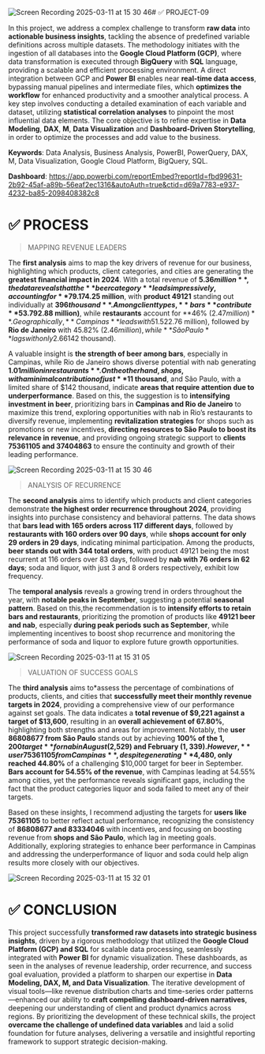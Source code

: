 ![Screen Recording 2025-03-11 at 15 30 46](https://github.com/user-attachments/assets/a9726ad0-f63e-4a8a-98aa-8ea6e75a75ff)# ✅ PROJECT-09

In this project, we address a complex challenge to transform **raw data** into **actionable business insights**, tackling the absence of predefined variable definitions across multiple datasets. The methodology initiates with the ingestion of all databases into the **Google Cloud Platform (GCP)**, where data transformation is executed through **BigQuery** with **SQL** language, providing a scalable and efficient processing environment. A direct integration between GCP and **Power BI** enables near **real-time data access**, bypassing manual pipelines and intermediate files, which **optimizes the workflow** for enhanced productivity and a smoother analytical process. A key step involves conducting a detailed examination of each variable and dataset, utilizing **statistical correlation analyses** to pinpoint the most influential data elements. The core objective is to refine expertise in **Data Modeling**, **DAX**, **M**, **Data Visualization** and **Dashboard-Driven Storytelling**, in order to optimize the processes and add value to the business.

**Keywords**: Data Analysis, Business Analysis, PowerBI, PowerQuery, DAX, M, Data Visualization, Google Cloud Platform, BigQuery, SQL.

**Dashboard**: https://app.powerbi.com/reportEmbed?reportId=fbd99631-2b92-45af-a89b-56eaf2ec1316&autoAuth=true&ctid=d69a7783-e937-4232-ba85-2098408382c8

# ✅ PROCESS

> MAPPING REVENUE LEADERS

The **first analysis** aims to map the key drivers of revenue for our business, highlighting which products, client categories, and cities are generating the **greatest financial impact in 2024**. With a total revenue of **$5.36 million**, the data reveals that the **beer category** leads impressively, accounting for **79.17%** of the revenue, or approximately **$4.25 million**, with **product 49121** standing out individually at **$396 thousand**. Among client types, **bars** contribute **53.79% ($2.88 million)**, while **restaurants** account for **46% ($2.47 million)**. Geographically, **Campinas** leads with 51.52% ($2.76 million), followed by **Rio de Janeiro** with 45.82% ($2.46 million), while **São Paulo** lags with only 2.66% ($142 thousand). 

A valuable insight is **the strength of beer among bars**, especially in Campinas, while Rio de Janeiro shows diverse potential with nab generating **$1.01 million in restaurants**. On the other hand, shops, with a minimal contribution of just **$11 thousand**, and São Paulo, with a limited share of $142 thousand, indicate **areas that require attention due to underperformance**. Based on this, the suggestion is to **intensifying investment in beer**, prioritizing bars in **Campinas and Rio de Janeiro** to maximize this trend, exploring opportunities with nab in Rio’s restaurants to diversify revenue, implementing **revitalization strategies** for shops such as promotions or new incentives, **directing resources to São Paulo to boost its relevance in revenue**, and providing ongoing strategic support to **clients 75361105 and 37404863** to ensure the continuity and growth of their leading performance.

![Screen Recording 2025-03-11 at 15 30 46](https://github.com/user-attachments/assets/7fb24a54-bc59-41be-9bfa-db45d273fb9f)

> ANALYSIS OF RECURRENCE

The **second analysis** aims to identify which products and client categories demonstrate **the highest order recurrence throughout 2024**, providing insights into purchase consistency and behavioral patterns. The data shows that **bars lead with 165 orders across 117 different days**, followed by **restaurants with 160 orders over 90 days**, while **shops account for only 29 orders in 29 days**, indicating minimal participation. Among the products, **beer stands out with 344 total orders**, with product 49121 being the most recurrent at 116 orders over 83 days, followed by **nab with 76 orders in 62 days**; soda and liquor, with just 3 and 8 orders respectively, exhibit low frequency. 

The **temporal analysis** reveals a growing trend in orders throughout the year, with **notable peaks in September**, suggesting a potential **seasonal pattern**. Based on this,the recommendation is to **intensify efforts to retain bars and restaurants**, prioritizing the promotion of products like **49121 beer and nab**, especially **during peak periods such as September**, while implementing incentives to boost shop recurrence and monitoring the performance of soda and liquor to explore future growth opportunities.

![Screen Recording 2025-03-11 at 15 31 05](https://github.com/user-attachments/assets/d894f947-e00d-45bc-b2eb-feb3ad8fe50e)

> VALUATION OF SUCCESS GOALS

The **third analysis** aims to*assess the percentage of combinations of products, clients, and cities that **successfully meet their monthly revenue targets in 2024**, providing a comprehensive view of our performance against set goals. The data indicates a **total revenue of $9,221 against a target of $13,600**, resulting in an **overall achievement of 67.80%**, highlighting both strengths and areas for improvement. Notably, the **user 86808677 from São Paulo** stands out by achieving **100% of the $1,200 target** for nab in August ($2,529) and February ($1,339). However, **user 75361105 from Campinas**, despite generating **$4,480, only reached 44.80%** of a challenging $10,000 target for beer in September. **Bars account for 54.55% of the revenue**, with Campinas leading at 54.55% among cities, yet the performance reveals significant gaps, including the fact that the product categories liquor and soda failed to meet any of their targets. 

Based on these insights, I recommend adjusting the targets for **users like 75361105** to better reflect actual performance, recognizing the consistency of **86808677 and 83334046** with incentives, and focusing on boosting revenue from **shops and São Paulo**, which lag in meeting goals. Additionally, exploring strategies to enhance beer performance in Campinas and addressing the underperformance of liquor and soda could help align results more closely with our objectives.

![Screen Recording 2025-03-11 at 15 32 01](https://github.com/user-attachments/assets/c7409810-e35d-4298-9d9d-97b207bf2bae)

# ✅ CONCLUSION

This project successfully **transformed raw datasets into strategic business insights**, driven by a rigorous methodology that utilized the **Google Cloud Platform (GCP) and SQL** for scalable data processing, seamlessly integrated with **Power BI** for dynamic visualization. These dashboards, as seen in the analyses of revenue leadership, order recurrence, and success goal evaluation, provided a platform to sharpen our expertise in **Data Modeling, DAX, M, and Data Visualization**. The iterative development of visual tools—like revenue distribution charts and time-series order patterns—enhanced our ability to **craft compelling dashboard-driven narratives**, deepening our understanding of client and product dynamics across regions. By prioritizing the development of these technical skills, the project **overcame the challenge of undefined data variables** and laid a solid foundation for future analyses, delivering a versatile and insightful reporting framework to support strategic decision-making.
